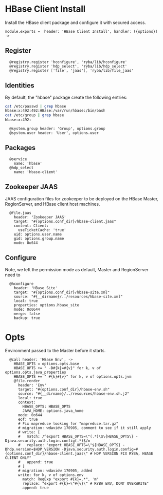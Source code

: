 
# HBase Client Install

Install the HBase client package and configure it with secured access.

    module.exports =  header: 'HBase Client Install', handler: ({options}) ->

## Register

      @registry.register 'hconfigure', 'ryba/lib/hconfigure'
      @registry.register 'hdp_select', 'ryba/lib/hdp_select'
      @registry.register ['file', 'jaas'], 'ryba/lib/file_jaas'

## Identities

By default, the "hbase" package create the following entries:

```bash
cat /etc/passwd | grep hbase
hbase:x:492:492:HBase:/var/run/hbase:/bin/bash
cat /etc/group | grep hbase
hbase:x:492:
```

      @system.group header: 'Group', options.group
      @system.user header: 'User', options.user

## Packages

      @service
        name: 'hbase'
      @hdp_select
        name: 'hbase-client'

## Zookeeper JAAS

JAAS configuration files for zookeeper to be deployed on the HBase Master,
RegionServer, and HBase client host machines.

      @file.jaas
        header: 'Zookeeper JAAS'
        target: "#{options.conf_dir}/hbase-client.jaas"
        content: Client:
          useTicketCache: 'true'
        uid: options.user.name
        gid: options.group.name
        mode: 0o644

## Configure

Note, we left the permission mode as default, Master and RegionServer need to

      @hconfigure
        header: 'HBase Site'
        target: "#{options.conf_dir}/hbase-site.xml"
        source: "#{__dirname}/../resources/hbase-site.xml"
        local: true
        properties: options.hbase_site
        mode: 0o0644
        merge: false
        backup: true

# Opts

Environment passed to the Master before it starts.

      @call header: 'HBase Env', ->
        HBASE_OPTS = options.opts.base
        HBASE_OPTS += " -D#{k}=#{v}" for k, v of options.opts.java_properties
        HBASE_OPTS += " #{k}#{v}" for k, v of options.opts.jvm
        @file.render
          header: 'Env'
          target: "#{options.conf_dir}/hbase-env.sh"
          source: "#{__dirname}/../resources/hbase-env.sh.j2"
          local: true
          context:
            HBASE_OPTS: HBASE_OPTS
            JAVA_HOME: options.java_home
          mode: 0o644
          eof: true
          # Fix mapreduce looking for "mapreduce.tar.gz"
          # migration: wdavidw 170905, comment to see if it still apply
          # write: [
          #   match: /^export HBASE_OPTS=\"(.*)\$\{HBASE_OPTS\} -Djava.security.auth.login.config(.*)$/m
          #   replace: "export HBASE_OPTS=\"${HBASE_OPTS} -Dhdp.version=$HDP_VERSION -Djava.security.auth.login.config=#{options.conf_dir}/hbase-client.jaas\" # HDP VERSION FIX RYBA, HBASE CLIENT ONLY"
          #   append: true
          # ]
          # migration: wdavidw 170905, added
          write: for k, v of options.env
            match: RegExp "export #{k}=.*", 'm'
            replace: "export #{k}=\"#{v}\" # RYBA ENV, DONT OVERWRITE"
            append: true

